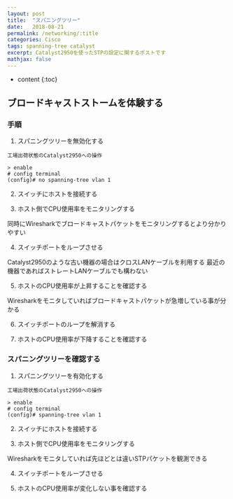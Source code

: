 ```yaml
---
layout: post
title:  "スパニングツリー"
date:   2018-08-21
permalink: /networking/:title
categories: Cisco
tags: spanning-tree catalyst
excerpt: Catalyst2950を使ったSTPの設定に関するポストです
mathjax: false
---
```


* content
{:toc}

## ブロードキャストストームを体験する

### 手順

1. スパニングツリーを無効化する

```
工場出荷状態のCatalyst2950への操作

> enable
# config terminal
(config)# no spanning-tree vlan 1
```

2. スイッチにホストを接続する

3. ホスト側でCPU使用率をモニタリングする

  同時にWiresharkでブロードキャストパケットをモニタリングするとより分かりやすい

4. スイッチポートをループさせる

  Catalyst2950のような古い機器の場合はクロスLANケーブルを利用する
  最近の機器であればストレートLANケーブルでも構わない

5. ホストのCPU使用率が上昇することを確認する

  Wiresharkをモニタしていればブロードキャストパケットが急増している事が分かる

6. スイッチポートのループを解消する

7. ホストのCPU使用率が下降することを確認する

### スパニングツリーを確認する

1. スパニングツリーを有効化する

```
工場出荷状態のCatalyst2950への操作

> enable
# config terminal
(config)# spanning-tree vlan 1
```
2. スイッチにホストを接続する

3. ホスト側でCPU使用率をモニタリングする

  Wiresharkをモニタしていれば先ほどとは違いSTPパケットを観測できる

4. スイッチポートをループさせる

5. ホストのCPU使用率が変化しない事を確認する
